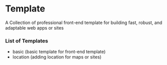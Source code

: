 # Template

A Collection of professional front-end template for building fast, robust, and adaptable web apps or sites

### List of Templates
- basic (basic template for front-end template)
- location (adding location for maps or sites)



